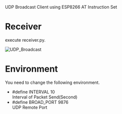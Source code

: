 UDP Broadcast Client using ESP8266 AT Instruction Set   

# Receiver
execute receiver.py.   

![UDP_Broadcast](https://user-images.githubusercontent.com/6020549/55276898-d0ef5600-533c-11e9-986e-c5f52bf6d2d8.jpg)

# Environment
You need to change the following environment.

- #define INTERVAL        10   
Interval of Packet Send(Second)   
- #define BROAD_PORT      9876   
UDP Remote Port   

